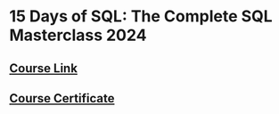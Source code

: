 # 15 Days of SQL: The Complete SQL Masterclass 2024

## [Course Link](https://www.udemy.com/course/15-days-of-sql/)

## [Course Certificate]()
